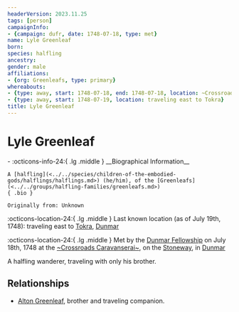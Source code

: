 ```yaml
---
headerVersion: 2023.11.25
tags: [person]
campaignInfo:
- {campaign: dufr, date: 1748-07-18, type: met}
name: Lyle Greenleaf
born:
species: halfling
ancestry:
gender: male
affiliations:
- {org: Greenleafs, type: primary}
whereabouts:
- {type: away, start: 1748-07-18, end: 1748-07-18, location: ~Crossroads Caravanserai~}
- {type: away, start: 1748-07-19, location: traveling east to Tokra}
title: Lyle Greenleaf
---
```

# Lyle Greenleaf
<div class="grid cards ext-narrow-margin ext-one-column" markdown>
- :octicons-info-24:{ .lg .middle } __Biographical Information__

    A [halfling](<../../species/children-of-the-embodied-gods/halflings/halflings.md>) (he/him), of the [Greenleafs](<../../groups/halfling-families/greenleafs.md>)  
    { .bio }

    Originally from: Unknown
</div>

:octicons-location-24:{ .lg .middle } Last known location (as of July 19th, 1748): traveling east to [Tokra](<../../gazetteer/greater-dunmar/realms/dunmar/central-dunmar/tokra/tokra.md>), [Dunmar](<../../gazetteer/greater-dunmar/realms/dunmar/dunmar.md>)



:octicons-location-24:{ .lg .middle } Met by the [Dunmar Fellowship](<../pcs/dunmar-fellowship/dunmar-fellowship.md>) on July 18th, 1748 at the [~Crossroads Caravanserai~](<../../gazetteer/greater-dunmar/realms/dunmar/central-dunmar/crossroads-caravanserai.md>), on the [Stoneway](<../../gazetteer/greater-dunmar/roads/stoneway.md>), in [Dunmar](<../../gazetteer/greater-dunmar/realms/dunmar/dunmar.md>)  


A halfling wanderer, traveling with only his brother. 
## Relationships
- [Alton Greenleaf](<./alton-greenleaf.md>), brother and traveling companion. 

